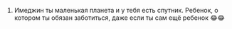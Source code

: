 1. Имеджин ты маленькая планета и у тебя есть спутник. Ребенок, о котором ты обязан заботиться, даже если ты сам ещё ребенок 😂😂